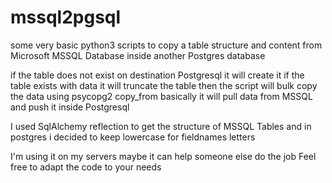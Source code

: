 # mssql2pgsql
some very basic python3 scripts to copy  a table structure and content 
from Microsoft MSSQL Database inside another Postgres database

if the table does not exist on destination Postgresql it will create it
if the table exists with data it will truncate the table
then the script will bulk copy the data using psycopg2 copy_from 
basically it will pull data from MSSQL and push it inside Postgresql

I used SqlAlchemy reflection to get the structure of MSSQL Tables
and in postgres i decided to keep lowercase for fieldnames letters

I'm using it on my servers maybe it can help someone else do the job
Feel free to adapt the code to your needs
